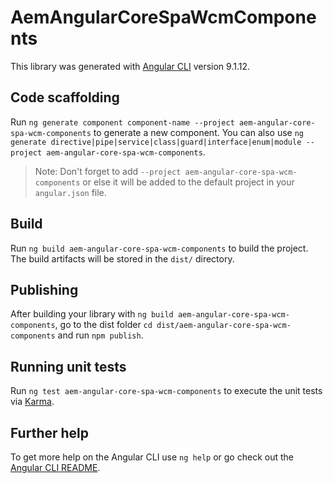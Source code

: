 # AemAngularCoreSpaWcmComponents

This library was generated with [Angular CLI](https://github.com/angular/angular-cli) version 9.1.12.

## Code scaffolding

Run `ng generate component component-name --project aem-angular-core-spa-wcm-components` to generate a new component. You can also use `ng generate directive|pipe|service|class|guard|interface|enum|module --project aem-angular-core-spa-wcm-components`.
> Note: Don't forget to add `--project aem-angular-core-spa-wcm-components` or else it will be added to the default project in your `angular.json` file. 

## Build

Run `ng build aem-angular-core-spa-wcm-components` to build the project. The build artifacts will be stored in the `dist/` directory.

## Publishing

After building your library with `ng build aem-angular-core-spa-wcm-components`, go to the dist folder `cd dist/aem-angular-core-spa-wcm-components` and run `npm publish`.

## Running unit tests

Run `ng test aem-angular-core-spa-wcm-components` to execute the unit tests via [Karma](https://karma-runner.github.io).

## Further help

To get more help on the Angular CLI use `ng help` or go check out the [Angular CLI README](https://github.com/angular/angular-cli/blob/master/README.md).
